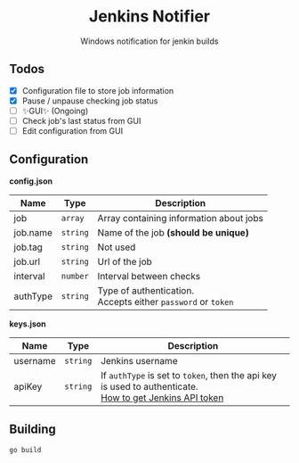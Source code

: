 <h1 align="center">Jenkins Notifier</h1>
<p align="center">Windows notification for jenkin builds</h2>

## Todos
- [x] Configuration file to store job information
- [x] Pause / unpause checking job status
- [ ] ✨GUI✨ (Ongoing)
- [ ] Check job's last status from GUI
- [ ] Edit configuration from GUI

## Configuration
<b>config.json</b>

|   Name   |   Type   |                           Description                           |
|----------|----------|-----------------------------------------------------------------|
| job      |  `array` | Array containing information about jobs                         |
| job.name | `string` | Name of the job <b>(should be unique)</b>                       |
| job.tag  | `string` | Not used                                                        |
| job.url  | `string` | Url of the job                                                  |
| interval | `number` | Interval between checks                                         |
| authType | `string` | Type of authentication.<br>Accepts either `password` or `token` |

<b>keys.json</b>

| Name     | Type     | Description                                                                                                                                                                                |
|----------|----------|--------------------------------------------------------------------------------------------------------------------------------------------------------------------------------------------|
| username | `string` | Jenkins username                                                                                                                                                                           |
| apiKey   | `string` | If `authType` is set to `token`, then the api key is used to authenticate.<br>[How to get Jenkins API token](https://stackoverflow.com/a/45466184/15440719 "How to get Jenkins API token") |

## Building
```
go build
```
